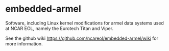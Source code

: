 # embedded-armel
Software, including Linux kernel modifications for armel data systems used at NCAR EOL, namely the Eurotech Titan and Viper.

See the github wiki https://github.com/ncareol/embedded-armel/wiki for more information.
